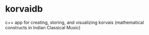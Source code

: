 # korvaidb
c++ app for creating, storing, and visualizing korvais (mathematical constructs in Indian Classical Music)
